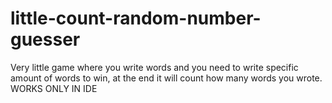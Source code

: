 # little-count-random-number-guesser
Very little game where you write words and you need to write specific amount of words to win, at the end it will count how many words you wrote. WORKS ONLY IN IDE
